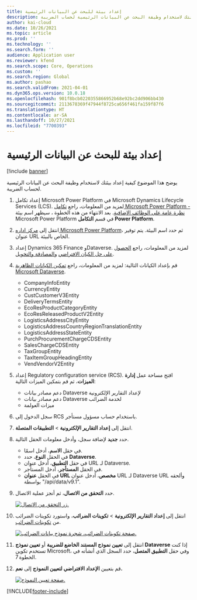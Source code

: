 ```yaml
---
title: إعداد بيئة للبحث عن البيانات الرئيسية
description: يوضح هذا الموضوع كيفية إعداد بيئتك لاستخدام وظيفة البحث عن البيانات الرئيسية لحساب الضريبة.
author: kai-cloud
ms.date: 10/26/2021
ms.topic: article
ms.prod: ''
ms.technology: ''
ms.search.form: ''
audience: Application user
ms.reviewer: kfend
ms.search.scope: Core, Operations
ms.custom: ''
ms.search.region: Global
ms.author: pashao
ms.search.validFrom: 2021-04-01
ms.dyn365.ops.version: 10.0.18
ms.openlocfilehash: 901f8bcb0220355866952b68e92bc2dd906bb430
ms.sourcegitcommit: 2113678369f47944f8725ca656f461fa159f87f6
ms.translationtype: HT
ms.contentlocale: ar-SA
ms.lasthandoff: 10/27/2021
ms.locfileid: "7700393"
---
```

# <a name="set-up-an-environment-for-master-data-lookup"></a>إعداد بيئة للبحث عن البيانات الرئيسية

[!include [banner](../includes/banner.md)]

يوضح هذا الموضوع كيفية إعداد بيئتك لاستخدام وظيفة البحث عن البيانات الرئيسية لحساب الضريبة.

1. إعداد تكامل Microsoft Power Platform في Microsoft Dynamics Lifecycle Services (LCS). لمزيد من المعلومات، راجع [تكامل Microsoft Power Platform - نظرة عامة على الوظائف الإضافية](../../fin-ops-core/dev-itpro/power-platform/add-ins-overview.md). بعد الانتهاء من هذه الخطوة ، سيظهر اسم بيئة Microsoft Power Platform في قسم **التكامل Power Platform**.
2. انتقل إلى [مركز اداره Microsoft Power Platform](https://admin.powerplatform.microsoft.com/environments)، ثم حدد اسم البيئة. يتم توفير عنوان URL الخاص بالبيئة.
3. إعداد Dynamics 365 Finance وDataverse. لمزيد من المعلومات، راجع [الحصول على حل الكيان الافتراضي](../../fin-ops-core/dev-itpro/power-platform/admin-reference.md#get-virtual-entity-solution) و[المصادقة والتخويل](../../fin-ops-core/dev-itpro/power-platform/admin-reference.md#authentication-and-authorization).
4. قم بإعداد الكيانات التالية: لمزيد من المعلومات، راجع [تمكين الكيانات الظاهرية Microsoft Dataverse](../../fin-ops-core/dev-itpro/power-platform/enable-virtual-entities.md).

    - CompanyInfoEntity
    - CurrencyEntity
    - CustCustomerV3Entity
    - DeliveryTermsEntity
    - EcoResProductCategoryEntity
    - EcoResReleasedProductV2Entity
    - LogisticsAddressCityEntity
    - LogisticsAddressCountryRegionTranslationEntity
    - LogisticsAddressStateEntity
    - PurchProcurementChargeCDSEntity
    - SalesChargeCDSEntity
    - TaxGroupEntity
    - TaxItemGroupHeadingEntity
    - VendVendorV2Entity

5. إعداد Regulatory configuration service (RCS). افتح مساحة عمل **إدارة الميزات**، ثم قم بتمكين الميزات التالية:

    - دعم مصادر بيانات Dataverse لإعداد التقارير الإلكترونية
    - دعم مصادر بيانات Dataverse لخدمة الضرائب
    - ميزات العولمة

6. سجل الدخول إلى RCS باستخدام حساب مسؤول مستأجر.
7. انتقل إلى **إعداد التقارير الإلكترونية** > **التطبيقات المتصلة**. 
8. حدد **جديد** لإضافة سجل، وأدخل معلومات الحقل التالية. 

    - في حقل **الاسم**، أدخل اسمًا.
    - في الحقل **النوع**، حدد **Dataverse**.
    - في حقل **التطبيق**، أدخل عنوان URL لـ Dataverse.
    - في الحقل **المستأجر**، أدخل المستأجر.
    - في الحقل **عنوان URL‏‎ مخصص**، أدخل عنوان URL لـ Dataverse URL وألحقه بواسطة "/api/data/v9.1".

9. حدد **التحقق من الاتصال**، ثم أنجز عملية الاتصال. 

    [![زر التحقق من الاتصال.](./media/tax-service-setup-environment-for-mater-date-pic1.png)](./media/tax-service-setup-environment-for-mater-date-pic1.png)

10. انتقل إلى **إعداد التقارير الإلكترونية** > **تكوينات الضرائب**، واستورد تكوينات الضرائب من [تكوينات الضرائب](https://go.microsoft.com/fwlink/?linkid=2158352).

    [![صفحة تكوينات الضرائب، شجرة نموذج بيانات الضرائب.](./media/tax-service-setup-environment-for-mater-date-pic2.png)](./media/tax-service-setup-environment-for-mater-date-pic2.png)

11. انتقل إلى **تعيين نموذج المستند الخاضع للضريبة** أو **تعيين نموذج Dataverse** إذا كنت تستخدم تكوين Microsoft، وفي حقل **التطبيق المتصل**، حدد السجل الذي أنشأته في الخطوة 7.
12. قم بتعيين **الإعداد الافتراضي لتعيين النموذج** إلى **نعم.**

    [![صفحة تعيين النموذج.](./media/tax-service-setup-environment-for-mater-date-pic3.png)](./media/tax-service-setup-environment-for-mater-date-pic3.png)


[!INCLUDE[footer-include](../../includes/footer-banner.md)]
